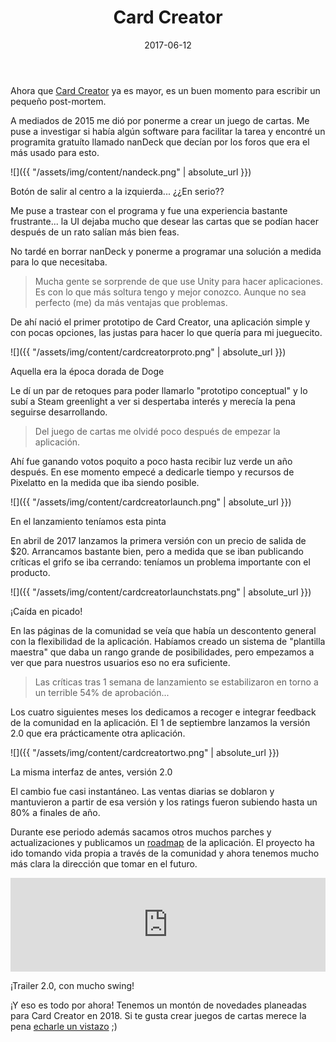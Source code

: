 ﻿---
layout: post
title: Card Creator
date: 2017-06-12
description: Post-mortem del editor de cartas
img: assets/img/cover/cardcreator.png
tags: [Postmortems]
words: 2 minutos
status: published
---
Ahora que [Card Creator](http://store.steampowered.com/app/523600/Card_Creator/) ya es mayor, es un buen momento para escribir un pequeño post-mortem.

A mediados de 2015 me dió por ponerme a crear un juego de cartas. Me puse a investigar si había algún software para facilitar la tarea y encontré un programita gratuíto llamado nanDeck que decían por los foros que era el más usado para esto.

![]({{ "/assets/img/content/nandeck.png" | absolute_url }})
<p class="image-caption">Botón de salir al centro a la izquierda... ¿¿En serio??</p>

Me puse a trastear con el programa y fue una experiencia bastante frustrante... la UI dejaba mucho que desear las cartas que se podían hacer después de un rato salían más bien feas.

No tardé en borrar nanDeck y ponerme a programar una solución a medida para lo que necesitaba.
<blockquote>
Mucha gente se sorprende de que use Unity para hacer aplicaciones. Es con lo que más soltura tengo y mejor conozco. Aunque no sea perfecto (me) da más ventajas que problemas.
</blockquote>
De ahí nació el primer prototipo de Card Creator, una aplicación simple y con pocas opciones, las justas para hacer lo que quería para mi jueguecito.

![]({{ "/assets/img/content/cardcreatorproto.png" | absolute_url }})
<p class="image-caption">Aquella era la época dorada de Doge</p>

Le dí un par de retoques para poder llamarlo "prototipo conceptual" y lo subí a Steam greenlight a ver si despertaba interés y merecía la pena seguirse desarrollando.

<blockquote>
Del juego de cartas me olvidé poco después de empezar la aplicación.
</blockquote>

Ahí fue ganando votos poquito a poco hasta recibir luz verde un año después. En ese momento empecé a dedicarle tiempo y recursos de Pixelatto en la medida que iba siendo posible.

![]({{ "/assets/img/content/cardcreatorlaunch.png" | absolute_url }})
<p class="image-caption">En el lanzamiento teníamos esta pinta</p>

En abril de 2017 lanzamos la primera versión con un precio de salida de $20. Arrancamos bastante bien, pero a medida que se iban publicando críticas el grifo se iba cerrando: teníamos un problema importante con el producto.

![]({{ "/assets/img/content/cardcreatorlaunchstats.png" | absolute_url }})
<p class="image-caption">¡Caída en picado!</p>

En las páginas de la comunidad se veía que había un descontento general con la flexibilidad de la aplicación. Habíamos creado un sistema de "plantilla maestra" que daba un rango grande de posibilidades, pero empezamos a ver que para nuestros usuarios eso no era suficiente.

<blockquote>
Las críticas tras 1 semana de lanzamiento se estabilizaron en torno a un terrible 54% de aprobación...
</blockquote>

Los cuatro siguientes meses los dedicamos a recoger e integrar feedback de la comunidad en la aplicación. El 1 de septiembre lanzamos la versión 2.0 que era prácticamente otra aplicación.

![]({{ "/assets/img/content/cardcreatortwo.png" | absolute_url }})
<p class="image-caption">La misma interfaz de antes, versión 2.0</p>

El cambio fue casi instantáneo. Las ventas diarias se doblaron y mantuvieron a partir de esa versión y los ratings fueron subiendo hasta un 80% a finales de año.

Durante ese periodo además sacamos otros muchos parches y actualizaciones y publicamos un [roadmap](https://trello.com/b/WxLZOIDR/card-creator) de la aplicación. El proyecto ha ido tomando vida propia a través de la comunidad y ahora tenemos mucho más clara la dirección que tomar en el futuro.

<div class="video-container">
  <iframe style="width: 100%;" src="https://www.youtube.com/embed/liMw3yfeTdo" frameborder="0" gesture="media" allow="encrypted-media" allowfullscreen></iframe>
</div>
<p class="image-caption">¡Trailer 2.0, con mucho swing!</p>

¡Y eso es todo por ahora! Tenemos un montón de novedades planeadas para Card Creator en 2018. Si te gusta crear juegos de cartas merece la pena [echarle un vistazo](http://store.steampowered.com/app/523600/Card_Creator/) ;)
